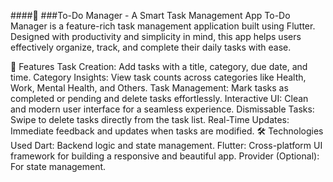 
####📝 ###To-Do Manager - A Smart Task Management App
To-Do Manager is a feature-rich task management application built using Flutter. Designed with productivity and simplicity in mind, this app helps users effectively organize, track, and complete their daily tasks with ease.

🚀 Features
Task Creation: Add tasks with a title, category, due date, and time.
Category Insights: View task counts across categories like Health, Work, Mental Health, and Others.
Task Management: Mark tasks as completed or pending and delete tasks effortlessly.
Interactive UI: Clean and modern user interface for a seamless experience.
Dismissable Tasks: Swipe to delete tasks directly from the task list.
Real-Time Updates: Immediate feedback and updates when tasks are modified.
🛠️ Technologies Used
Dart: Backend logic and state management.
Flutter: Cross-platform UI framework for building a responsive and beautiful app.
Provider (Optional): For state management.